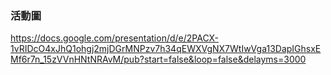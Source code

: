 ### 活動圖

https://docs.google.com/presentation/d/e/2PACX-1vRIDcO4xJhQ1ohgj2mjDGrMNPzv7h34qEWXVgNX7WtIwVga13DapIGhsxEMf6r7n_15zVVnHNtNRAvM/pub?start=false&loop=false&delayms=3000
